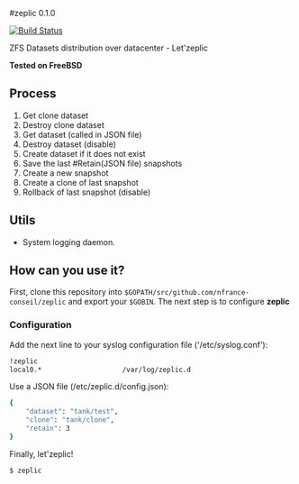 #zeplic 0.1.0

[![Build Status](https://travis-ci.org/IgnacioCarbajoVallejo/zeplic.svg?branch=master)](https://travis-ci.org/IgnacioCarbajoVallejo/zeplic)

ZFS Datasets distribution over datacenter - Let'zeplic

**Tested on FreeBSD**

## Process

1. Get clone dataset
2. Destroy clone dataset
3. Get dataset (called in JSON file)
4. Destroy dataset (disable)
5. Create dataset if it does not exist
6. Save the last #Retain(JSON file) snapshots
7. Create a new snapshot
8. Create a clone of last snapshot
9. Rollback of last snapshot (disable)

## Utils

- System logging daemon.

## How can you use it?

First, clone this repository into `$GOPATH/src/github.com/nfrance-conseil/zeplic` and export your `$GOBIN`.
The next step is to configure **zeplic**

### Configuration

Add the next line to your syslog configuration file ('/etc/syslog.conf'):

```sh
!zeplic
local0.*					/var/log/zeplic.d
```

Use a JSON file (/etc/zeplic.d/config.json):

```sh
{
	"dataset": "tank/test",
	"clone": "tank/clone",
	"retain": 3
}
```

Finally, let'zeplic!

```sh
$ zeplic
```
